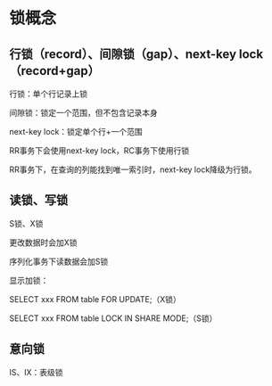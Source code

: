 # 锁概念

## 行锁（record）、间隙锁（gap）、next-key lock（record+gap）

行锁：单个行记录上锁

间隙锁：锁定一个范围，但不包含记录本身

next-key lock：锁定单个行+一个范围



RR事务下会使用next-key lock，RC事务下使用行锁

RR事务下，在查询的列能找到唯一索引时，next-key lock降级为行锁。



## 读锁、写锁

S锁、X锁

更改数据时会加X锁

序列化事务下读数据会加S锁

显示加锁：

SELECT xxx FROM table FOR UPDATE;（X锁）

SELECT xxx FROM table LOCK IN SHARE MODE;（S锁）



## 意向锁

IS、IX：表级锁